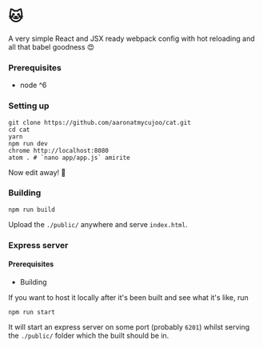 # 🐱

A very simple React and JSX ready webpack config with hot reloading and all that babel goodness 😍

### Prerequisites

- node ^6

### Setting up

```
git clone https://github.com/aaronatmycujoo/cat.git
cd cat
yarn
npm run dev
chrome http://localhost:8080
atom . # `nano app/app.js` amirite
```

Now edit away! 🎉

### Building

```
npm run build
```

Upload the `./public/` anywhere and serve `index.html`.

### Express server

#### Prerequisites

- Building

If you want to host it locally after it's been built and see what it's like, run

```
npm run start
```

It will start an express server on some port (probably `6201`) whilst serving the `./public/` folder which the built should be in.
